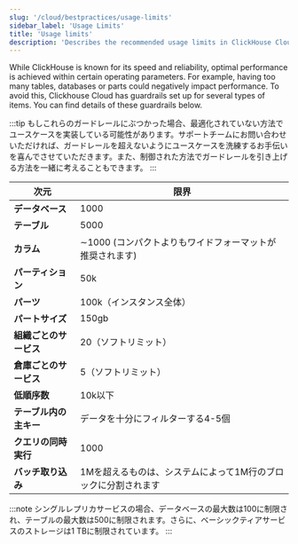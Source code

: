 ```yaml
---
slug: '/cloud/bestpractices/usage-limits'
sidebar_label: 'Usage Limits'
title: 'Usage limits'
description: 'Describes the recommended usage limits in ClickHouse Cloud'
---
```




While ClickHouse is known for its speed and reliability, optimal performance is achieved within certain operating parameters. For example, having too many tables, databases or parts could negatively impact performance. To avoid this, Clickhouse Cloud has guardrails set up for several types of items. You can find details of these guardrails below.

:::tip
もしこれらのガードレールにぶつかった場合、最適化されていない方法でユースケースを実装している可能性があります。サポートチームにお問い合わせいただければ、ガードレールを超えないようにユースケースを洗練するお手伝いを喜んでさせていただきます。また、制御された方法でガードレールを引き上げる方法を一緒に考えることもできます。
:::

| 次元 | 限界 |
|-----------|-------|
|**データベース**| 1000|
|**テーブル**| 5000|
|**カラム**| ∼1000 (コンパクトよりもワイドフォーマットが推奨されます)|
|**パーティション**| 50k|
|**パーツ**| 100k（インスタンス全体）|
|**パートサイズ**| 150gb|
|**組織ごとのサービス**| 20（ソフトリミット）|
|**倉庫ごとのサービス**| 5（ソフトリミット）|
|**低順序数**| 10k以下|
|**テーブル内の主キー**| データを十分にフィルターする4-5個|
|**クエリの同時実行**| 1000|
|**バッチ取り込み**| 1Mを超えるものは、システムによって1M行のブロックに分割されます|

:::note
シングルレプリカサービスの場合、データベースの最大数は100に制限され、テーブルの最大数は500に制限されます。さらに、ベーシックティアサービスのストレージは1 TBに制限されています。
:::
